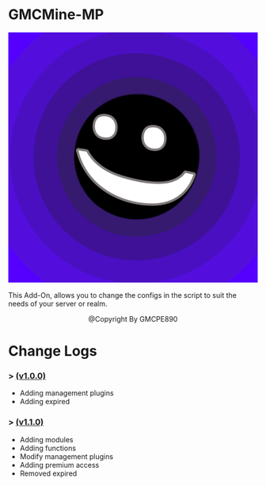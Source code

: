 # GMCMine-MP

![](pack_icon.png?raw=true)

This Add-On, allows you to change the configs in the
script to suit the needs of your server or realm.

<p align="center">@Copyright By GMCPE890</p>


# Change Logs
<h3>> <a href="[./GMCMine-MP/tree/main/Version/GMCMine-MP%20(v1.0.0)](https://github.com/GMCPE890/GMCMine-MP/blob/main/Version/GMCMine-MP%20(v1.0.0).md)">(v1.0.0)</a></h3>

- <a>Adding management plugins</a>
- <a>Adding expired</a>

<h3>> <a href="https://">(v1.1.0)</a></h3>

- <a>Adding modules</a>
- <a>Adding functions</a>
- <a>Modify management plugins</a>
- <a>Adding premium access</a>
- <a>Removed expired</a>
